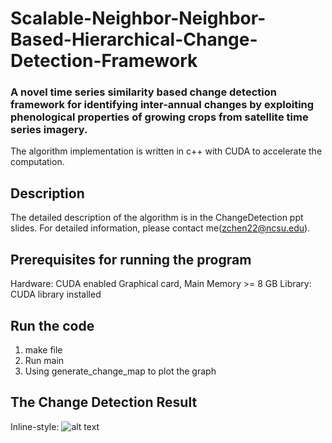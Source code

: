 # Scalable-Neighbor-Neighbor-Based-Hierarchical-Change-Detection-Framework

### A novel time series similarity based change detection framework for identifying inter-annual changes by exploiting phenological properties of growing crops from satellite time series imagery.



The algorithm implementation is written in c++ with CUDA to accelerate the computation.

## Description
The detailed description of the algorithm is in the ChangeDetection ppt slides. For detailed information, please contact me(zchen22@ncsu.edu).

## Prerequisites for running the program
Hardware: CUDA enabled Graphical card, Main Memory >= 8 GB
Library: CUDA library installed

## Run the code
1. make file
2. Run main
3. Using generate_change_map to plot the graph

## The Change Detection Result
Inline-style: 
![alt text](https://github.com/jay1204/Scalable-Neighbor-Neighbor-Based-Hierarchical-Change-Detection-Framework/blob/master/ChangeMap.PNG)

